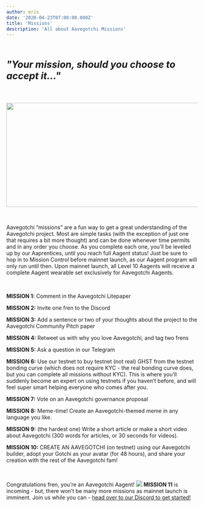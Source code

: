 ```yaml
---
author: eris
date: '2020-04-23T07:00:00.000Z'
title: 'Missions'
description: 'All about Aavegotchi Missions'
---
```


&nbsp;

<p style="font-size:25px; font-style: italic;"><b>"Your mission, should you choose to accept it..."</b></p>

&nbsp;

<img src="/missions/aagent.png" width="533" height="274" />

&nbsp;

Aavegotchi “missions” are a fun way to get a great understanding of the Aavegotchi project. Most are simple tasks (with the exception of just one that requires a bit more thought) and can be done whenever time permits and in any order you choose. As you complete each one, you’ll be leveled up by our Aaprentices, until you reach full Aagent status! Just be sure to hop in to Mission Control before mainnet launch, as our Aagent program will only run until then. Upon mainnet launch, all Level 10 Aagents will receive a complete Aagent wearable set exclusively for Aavegotchi Aagents.


&nbsp;


**MISSION 1:** Comment in the Aavegotchi Litepaper

**MISSION 2:** Invite one fren to the Discord

**MISSION 3:** Add a sentence or two of your thoughts about the project to the Aavegotchi Community Pitch paper

**MISSION 4:** Retweet us with why you love Aavegotchi, and tag two frens

**MISSION 5:** Ask a question in our Telegram

**MISSION 6:** Use our testnet to buy testnet (not real) GHST from the testnet bonding curve (which does not require KYC - the real bonding curve does, but you can complete all missions without KYC). This is where you’ll suddenly become an expert on using testnets if you haven’t before, and will feel super smart helping everyone who comes after you.

**MISSION 7:** Vote on an Aavegotchi governance proposal

**MISSION 8:** Meme-time! Create an Aavegotchi-themed meme in any language you like.

**MISSION 9:** (the hardest one) Write a short article or make a short video about Aavegotchi (300 words for articles, or 30 seconds for videos).

**MISSION 10:** CREATE AN AAVEGOTCHI (on testnet) using our Aavegotchi builder, adopt your Gotchi as your avatar (for 48 hours), and share your creation with the rest of the Aavegotchi fam!

&nbsp;

Congratulations fren, you’re an Aavegotchi Aagent! <img src="/missions/tinyagent.png" /> **MISSION 11** is incoming - but, there won’t be many more missions as mainnet launch is imminent. Join us while you can - <a href="https://discord.com/invite/NPwnWB6">head over to our Discord to get started!</a>

&nbsp; &nbsp;
